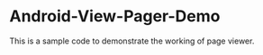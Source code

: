 Android-View-Pager-Demo
=======================

This is a sample code to demonstrate the working of page viewer.
